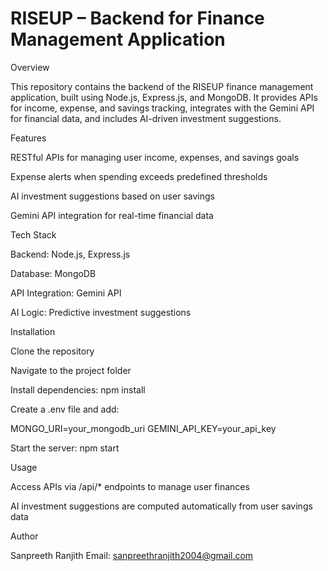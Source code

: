 ﻿# RISEUP – Backend for Finance Management Application
Overview

This repository contains the backend of the RISEUP finance management application, built using Node.js, Express.js, and MongoDB. It provides APIs for income, expense, and savings tracking, integrates with the Gemini API for financial data, and includes AI-driven investment suggestions.

Features

RESTful APIs for managing user income, expenses, and savings goals

Expense alerts when spending exceeds predefined thresholds

AI investment suggestions based on user savings

Gemini API integration for real-time financial data

Tech Stack

Backend: Node.js, Express.js

Database: MongoDB

API Integration: Gemini API

AI Logic: Predictive investment suggestions


Installation

Clone the repository

Navigate to the project folder

Install dependencies:
npm install

Create a .env file and add:

MONGO_URI=your_mongodb_uri
GEMINI_API_KEY=your_api_key


Start the server:
npm start

Usage

Access APIs via /api/* endpoints to manage user finances

AI investment suggestions are computed automatically from user savings data

Author

Sanpreeth Ranjith
Email: sanpreethranjith2004@gmail.com
 


